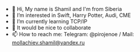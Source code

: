 - 👋 Hi, My name is Shamil and I'm from Siberia
- 👀 I’m interested in Swift, Harry Potter, Audi, CME
- 🌱 I’m currently learning TCP/IP
- 💞️ It would be nice to collaborate
- 📫 How to reach me: Telegram: @pirojenoe / Mail: mollachiev.shamil@yandex.ru

<!---
MollachievShamil/MollachievShamil is a ✨ special ✨ repository because its `README.md` (this file) appears on your GitHub profile.
You can click the Preview link to take a look at your changes.
--->

